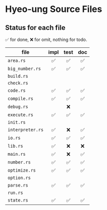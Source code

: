 # Hyeo-ung Source Files

## Status for each file

✅ for done, ❌ for omit, nothing for todo.

| file             | impl | test | doc |
|------------------|:----:|:----:|:---:|
| `area.rs`        |✅     |✅     |✅    |
| `big_number.rs`  |✅     |✅     |✅    |
| `build.rs`       |      |      |     |
| `check.rs`       |      |      |     |
| `code.rs`        |✅     |✅     |✅    |
| `compile.rs`     |✅     |✅     |✅    |
| `debug.rs`       |      |❌     |     |
| `execute.rs`     |✅     |✅     |✅    |
| `init.rs`        |      |      |     |
| `interpreter.rs` |✅     |❌     |✅    |
| `io.rs`          |✅     |✅     |✅    |
| `lib.rs`         |✅     |❌     |❌    |
| `main.rs`        |✅     |❌     |✅    |
| `number.rs`      |✅     |✅     |✅    |
| `optimize.rs`    |✅     |✅     |✅    |
| `option.rs`      |      |      |     |
| `parse.rs`       |✅     |✅     |✅    |
| `run.rs`         |      |      |     |
| `state.rs`       |✅     |✅     |✅    |
